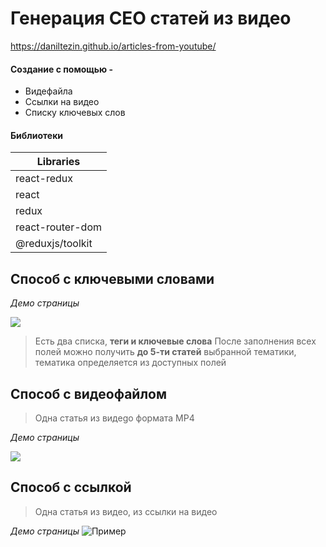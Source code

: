 
# Генерация СЕО статей из видео
https://daniltezin.github.io/articles-from-youtube/

#### Создание с помощью -
- Видефайла
- Ссылки на видео
- Списку ключевых слов

#### Библиотеки
| Libraries |        
| ------ |
|react-redux|
|react|
|redux|
|react-router-dom|
|@reduxjs/toolkit|


## Способ  с ключевыми словами
*Демо страницы*

![](https://i.ibb.co/hfh5QBL/Screenshot-from-2022-09-07-17-49-58.png)

> Есть два списка,  **теги и ключевые слова**
После заполнения всех полей можно получить **до 5-ти статей** выбранной тематики,
тематика определяется из доступных полей

## Способ с видеофайлом
>  Одна статья из видеgо формата MP4  

*Демо страницы*


![](https://i.ibb.co/7VH6ZwT/Screenshot-from-2022-09-07-19-00-52.png)




## Способ с ссылкой
>  Одна статья из видео, из ссылки на видео 

*Демо страницы*
![Пример](https://i.ibb.co/fQNpzzH/Screenshot-from-2022-09-07-19-02-22.png "Пример")






